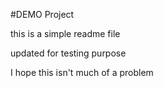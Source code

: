 #DEMO Project

this is a simple readme file

updated for testing purpose

I hope this isn't much of a problem